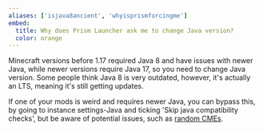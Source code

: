 ```yaml
---
aliases: ['isjava8ancient', 'whyisprismforcingme']
embed:
  title: Why does Prism Launcher ask me to change Java version?
  color: orange
---
```

Minecraft versions before 1.17 required Java 8 and have issues with newer Java, while newer versions require Java 17, so you need to change Java version. Some people think Java 8 is very outdated, however, it's actually an LTS, meaning it's still getting updates. 

If one of your mods is weird and requires newer Java, you can bypass this, by going to instance settings-Java and ticking 'Skip java compatibility checks', but be aware of potential issues, such as [random CMEs](https://bugs.mojang.com/browse/MC-149777).